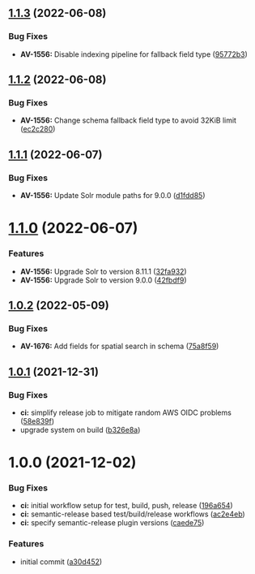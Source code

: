 ## [1.1.3](https://github.com/vrk-kpa/opendata-solr/compare/v1.1.2...v1.1.3) (2022-06-08)


### Bug Fixes

* **AV-1556:** Disable indexing pipeline for fallback field type ([95772b3](https://github.com/vrk-kpa/opendata-solr/commit/95772b3b5f4c28ff4c9dbeabd8fef3616870fe1c))

## [1.1.2](https://github.com/vrk-kpa/opendata-solr/compare/v1.1.1...v1.1.2) (2022-06-08)


### Bug Fixes

* **AV-1556:** Change schema fallback field type to avoid 32KiB limit ([ec2c280](https://github.com/vrk-kpa/opendata-solr/commit/ec2c2809f4b2750de3f4a6633619ab2857176f0d))

## [1.1.1](https://github.com/vrk-kpa/opendata-solr/compare/v1.1.0...v1.1.1) (2022-06-07)


### Bug Fixes

* **AV-1556:** Update Solr module paths for 9.0.0 ([d1fdd85](https://github.com/vrk-kpa/opendata-solr/commit/d1fdd858e1793282210c375ae6aad48d5f95e1cb))

# [1.1.0](https://github.com/vrk-kpa/opendata-solr/compare/v1.0.2...v1.1.0) (2022-06-07)


### Features

* **AV-1556:** Upgrade Solr to version 8.11.1 ([32fa932](https://github.com/vrk-kpa/opendata-solr/commit/32fa9328a14307739a0da66f37735afbf01512bc))
* **AV-1556:** Upgrade Solr to version 9.0.0 ([42fbdf9](https://github.com/vrk-kpa/opendata-solr/commit/42fbdf99bde2b65da58703bc3ed8183d1df83006))

## [1.0.2](https://github.com/vrk-kpa/opendata-solr/compare/v1.0.1...v1.0.2) (2022-05-09)


### Bug Fixes

* **AV-1676:** Add fields for spatial search in schema ([75a8f59](https://github.com/vrk-kpa/opendata-solr/commit/75a8f59aebccedd3d1b49497727fc909ad0dbec1))

## [1.0.1](https://github.com/vrk-kpa/opendata-solr/compare/v1.0.0...v1.0.1) (2021-12-31)


### Bug Fixes

* **ci:** simplify release job to mitigate random AWS OIDC problems ([58e839f](https://github.com/vrk-kpa/opendata-solr/commit/58e839fdcf8a9bc61a3738948615bad2d5123468))
* upgrade system on build ([b326e8a](https://github.com/vrk-kpa/opendata-solr/commit/b326e8ae063a4a72d6813d726a7e204cdbc162b2))

# 1.0.0 (2021-12-02)


### Bug Fixes

* **ci:** initial workflow setup for test, build, push, release ([196a654](https://github.com/vrk-kpa/opendata-solr/commit/196a654c0d25f2d9c2e297449101de3f7081cb69))
* **ci:** semantic-release based test/build/release workflows ([ac2e4eb](https://github.com/vrk-kpa/opendata-solr/commit/ac2e4eb000d14ed39936e249f094dd1c7270f327))
* **ci:** specify semantic-release plugin versions ([caede75](https://github.com/vrk-kpa/opendata-solr/commit/caede756f68203397d53edd3b87dab884b6426a4))


### Features

* initial commit ([a30d452](https://github.com/vrk-kpa/opendata-solr/commit/a30d4523c939fc36a8afd79a810a160705f72f86))
